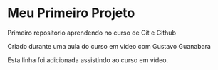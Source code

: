 # Meu Primeiro Projeto
 Primeiro repositorio aprendendo no curso de Git e Github

Criado durante uma aula do curso em vídeo com Gustavo Guanabara

Esta linha foi adicionada assistindo ao curso em vídeo.
